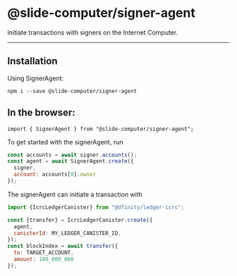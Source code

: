 # @slide-computer/signer-agent

Initiate transactions with signers on the Internet Computer.

---

## Installation

Using SignerAgent:

```
npm i --save @slide-computer/signer-agent
```

## In the browser:

```
import { SignerAgent } from "@slide-computer/signer-agent";
```

To get started with the signerAgent, run

```js
const accounts = await signer.accounts();
const agent = await SignerAgent.create({
  signer,
  account: accounts[0].owner
});
```

The signerAgent can initiate a transaction with

```js
import {IcrcLedgerCanister} from "@dfinity/ledger-icrc";

const {transfer} = IcrcLedgerCanister.create({
  agent,
  canisterId: MY_LEDGER_CANISTER_ID,
});
const blockIndex = await transfer({
  to: TARGET_ACCOUNT,
  amount: 100_000_000
});
```